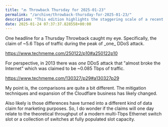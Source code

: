 ```yaml
---
title: "🔙 Throwback Thursday for 2025-01-23"
permalink: "/archive/throwback-thursday-for-2025-01-23/"
description: "This edition highlights the staggering scale of a recent DDoS attack compared to past incidents."
date: 2025-01-24 07:37:37.828558+00:00
---
```


<!-- buttondown-editor-mode: plaintext -->One headline for a Thursday Throwback caught my eye. Specifically, the claim of ~5.6 Tbps of traffic during the peak of _one_ DDoS attack.

https://www.techmeme.com/250122/p10#a250122p10

For perspective, in 2013 there was _one_ DDoS attack that "almost broke the Internet" which was claimed to be ~0.085 Tbps of traffic.

https://www.techmeme.com/130327/p29#a130327p29

My point is, the comparisons are quite a bit different. The mitigation techniques and expansion of the Cloudflare business has likely changed. 

Also likely is those differences have turned into a different kind of data claim for marketing purposes. So, I do wonder if the claims will one day relate to the theoretical throughput of a modern multi-Tbps Ethernet switch slot or a collection of switches at fully populated slot capacity.




